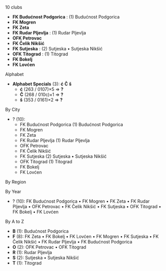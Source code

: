 10 clubs

- **FK Budućnost Podgorica** : (1) Budućnost Podgorica
- **FK Mogren**
- **FK Zeta**
- **FK Rudar Pljevlja** : (1) Rudar Pljevlja
- **OFK Petrovac**
- **FK Čelik Nikšić**
- **FK Sutjeska** : (2) Sutjeska • Sutjeska Nikšić
- **OFK Titograd** : (1) Titograd
- **FK Bokelj**
- **FK Lovćen**




Alphabet

- **Alphabet Specials** (3):  **ć**  **Č**  **š** 
  - **ć** (263 / 0107)×5 => **?**
  - **Č** (268 / 010c)×1 => **?**
  - **š** (353 / 0161)×2 => **?**




By City

- ? (10): 
  - FK Budućnost Podgorica  (1) Budućnost Podgorica
  - FK Mogren 
  - FK Zeta 
  - FK Rudar Pljevlja  (1) Rudar Pljevlja
  - OFK Petrovac 
  - FK Čelik Nikšić 
  - FK Sutjeska  (2) Sutjeska • Sutjeska Nikšić
  - OFK Titograd  (1) Titograd
  - FK Bokelj 
  - FK Lovćen 




By Region





By Year

- ? (10):   FK Budućnost Podgorica • FK Mogren • FK Zeta • FK Rudar Pljevlja • OFK Petrovac • FK Čelik Nikšić • FK Sutjeska • OFK Titograd • FK Bokelj • FK Lovćen






By A to Z

- **B** (1): Budućnost Podgorica
- **F** (8): FK Zeta • FK Bokelj • FK Lovćen • FK Mogren • FK Sutjeska • FK Čelik Nikšić • FK Rudar Pljevlja • FK Budućnost Podgorica
- **O** (2): OFK Petrovac • OFK Titograd
- **R** (1): Rudar Pljevlja
- **S** (2): Sutjeska • Sutjeska Nikšić
- **T** (1): Titograd




